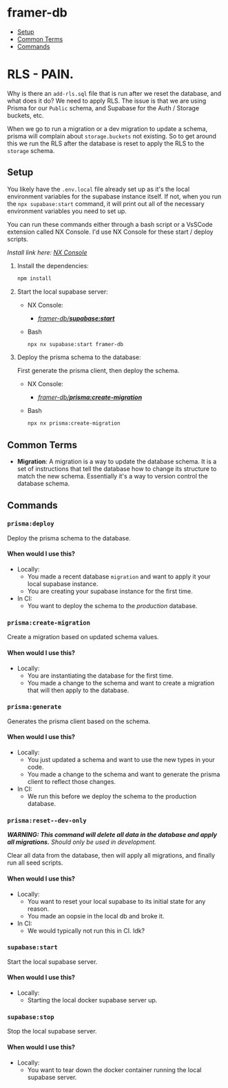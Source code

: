 # framer-db

- [Setup](#setup)
- [Common Terms](#common-terms)
- [Commands](#commands)

# RLS - PAIN.

Why is there an `add-rls.sql` file that is run after we reset the database, and what does it do?
We need to apply RLS. The issue is that we are using Prisma for our `Public` schema, and Supabase for the Auth / Storage buckets, etc.

When we go to run a migration or a dev migration to update a schema, prisma will complain about `storage.buckets` not existing. So to get around this we run the RLS after the database is reset to apply the RLS to the `storage` schema.

## Setup

You likely have the `.env.local` file already set up as it's the local environment variables for the supabase instance itself. If not, when you run the `npx supabase:start` command, it will print out all of the necessary environment variables you need to set up.


You can run these commands either through a bash script or a VsSCode extension called NX Console. I'd use NX Console for these start / deploy scripts.

_Install link here: [NX Console](https://marketplace.visualstudio.com/items?itemName=nrwl.angular-console)_

1. Install the dependencies:

    ```bash
    npm install
    ```

2. Start the local supabase server:

    - NX Console:
        - _[framer-db/**supabase:start**](#supabasestart)_

    - Bash
        ```bash
        npx nx supabase:start framer-db
        ```

3. Deploy the prisma schema to the database:

    First generate the prisma client, then deploy the schema.

    - NX Console:
        - _[framer-db/**prisma:create-migration**](#prismacreate-migration)_

    - Bash
        ```bash
        npx nx prisma:create-migration
        ```

## Common Terms

- **Migration**: A migration is a way to update the database schema. It is a set of instructions that tell the database how to change its structure to match the new schema. Essentially it's a way to version control the database schema.

## Commands

### `prisma:deploy`

Deploy the prisma schema to the database.

#### When would I use this?

- Locally:
    - You made a recent database `migration` and want to apply it your local supabase instance.
    - You are creating your supabase instance for the first time.
- In CI:
    - You want to deploy the schema to the *production* database.

### `prisma:create-migration`

Create a migration based on updated schema values.

#### When would I use this?

- Locally:
    - You are instantiating the database for the first time.
    - You made a change to the schema and want to create a migration that will then apply to the database.

### `prisma:generate`

Generates the prisma client based on the schema.

#### When would I use this?

- Locally:
    - You just updated a schema and want to use the new types in your code.
    - You made a change to the schema and want to generate the prisma client to reflect those changes.
- In CI:
    - We run this before we deploy the schema to the production database.

### `prisma:reset--dev-only`

***WARNING: This command will delete all data in the database and apply all migrations.** Should only be used in development.*

Clear all data from the database, then will apply all migrations, and finally run all seed scripts.

#### When would I use this?

- Locally:
    - You want to reset your local supabase to its initial state for any reason.
    - You made an oopsie in the local db and broke it.
- In CI:
    - We would typically not run this in CI. Idk?

### `supabase:start`

Start the local supabase server.

#### When would I use this?

- Locally:
    - Starting the local docker supabase server up.

### `supabase:stop`

Stop the local supabase server.

#### When would I use this?

- Locally:
    - You want to tear down the docker container running the local supabase server.
